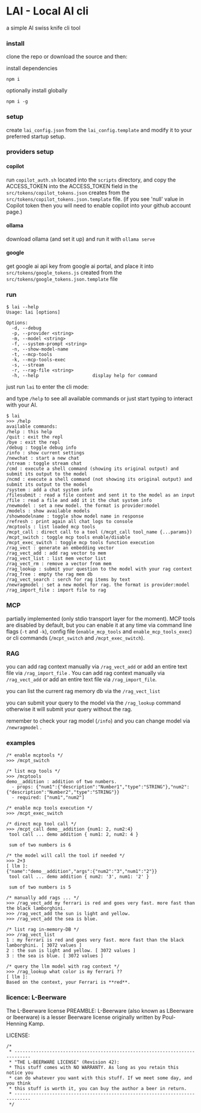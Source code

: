 # LAI - Local AI cli

a simple AI swiss knife cli tool

### install

clone the repo or download the source and then:

install dependencies

```
npm i
```

optionally install globally

```
npm i -g
```

### setup

create `lai_config.json` from the `lai_config.template` and modify it to your preferred startup setup.

### providers setup

#### copilot

run `copilot_auth.sh` located into the `scripts` directory, and copy the ACCESS_TOKEN into the ACCESS_TOKEN field in the `src/tokens/copilot_tokens.json` creates from the `src/tokens/copilot_tokens.json.template` file. (if you see 'null' value in Copilot token then you will need to enable copilot into your github account page.)

#### ollama

download ollama (and set it up) and run it with `ollama serve`

#### google

get google ai api key from google ai portal, and place it into `src/tokens/google_tokens.js` created from the `src/tokens/google_tokens.json.template` file

### run

```
$ lai --help
Usage: lai [options]

Options:
  -d, --debug
  -p, --provider <string>
  -m, --model <string>
  -f, --system-prompt <string>
  -n, --show-model-name
  -t, --mcp-tools
  -k, --mcp-tools-exec
  -s, --stream
  -r, --rag-file <string>
  -h, --help                    display help for command
```

just run `lai` to enter the cli mode:

and type `/help` to see all available commands or just start typing to interact with your AI.

```
$ lai
>>> /help
available commands:
/help : this help
/quit : exit the repl
/bye : exit the repl
/debug : toggle debug info
/info : show current settings
/newchat : start a new chat
/stream : toggle stream chat
/cmd : execute a shell command (showing its original output) and submit its output to the model
/ncmd : execute a shell command (not showing its original output) and submit its output to the model
/system : add a chat system info
/filesubmit : read a file content and sent it to the model as an input
/file : read a file and add it it the chat system info
/newmodel : set a new model. the format is provider:model
/models : show available models
/showmodelname : toggle show model name in response
/refresh : print again all chat logs to console
/mcptools : list loaded mcp tools
/mcpt_call : direct call to a tool (/mcpt_call tool_name {...params})
/mcpt_switch : toggle mcp tools enable/disable
/mcpt_exec_switch : toggle mcp tools function execution
/rag_vect : generate an embedding vector
/rag_vect_add : add rag vector to mem
/rag_vect_list : list mem vector list
/rag_vect_rm : remove a vector from mem
/rag_lookup : submit your question to the model with your rag context
/rag_free : empty the rag mem db
/rag_vect_search : serch for rag items by text
/newragmodel : set a new model for rag. the format is provider:model
/rag_import_file : import file to rag
```

### MCP

partially implemented (only stdio transport layer for the moment).
MCP tools are disabled by default, but you can enable it at any time via command line flags (`-t` and `-k`), config file (`enable_mcp_tools` and `enable_mcp_tools_exec`) or cli commands (`/mcpt_switch` and `/mcpt_exec_switch`).

### RAG

you can add rag context manually via `/rag_vect_add` or add an entire text file via `/rag_import_file` . You can add rag context manually via `/rag_vect_add` or add an entire text file via `/rag_import_file`.

you can list the current rag memory db via the `/rag_vect_list`

you can submit your query to the model via the `/rag_lookup` command otherwise it will submit your query without the rag.

remember to check your rag model (`/info`) and you can change model via `/newragmodel` .

### examples

```
/* enable mcptools */
>>> /mcpt_switch

/* list mcp tools */
>>> /mcptools
demo__addition : addition of two numbers.
  - props: {"num1":{"description":"Number1","type":"STRING"},"num2":{"description":"Number2","type":"STRING"}}
  - required: ["num1","num2"]

/* enable mcp tools execution */
>>> /mcpt_exec_switch

/* direct mcp tool call */
>>> /mcpt_call demo__addition {num1: 2, num2:4}
 tool call ... demo addition { num1: 2, num2: 4 }

 sum of two numbers is 6

/* the model will call the tool if needed */
>>> 2+3
[ llm ]:
{"name":"demo__addition","args":{"num2":"3","num1":"2"}}
 tool call ... demo addition { num2: '3', num1: '2' }

 sum of two numbers is 5

/* manually add rags ... */
>>> /rag_vect_add my ferrari is red and goes very fast. more fast than the black lamborghini.
>>> /rag_vect_add the sun is light and yellow.
>>> /rag_vect_add the sea is blue.

/* list rag in-memory-DB */
>>> /rag_vect_list
1 : my ferrari is red and goes very fast. more fast than the black lamborghini. [ 3072 values ]
2 : the sun is light and yellow. [ 3072 values ]
3 : the sea is blue. [ 3072 values ]

/* query the llm model with rag context */
>>> /rag_lookup what color is my ferrari ??
[ llm ]:
Based on the context, your Ferrari is **red**.

```

### licence: L-Beerware

The L-Beerware license
PREAMBLE:
L-Beerware (also known as LBeerware or lbeerware) is a lesser Beerware license originally written by Poul-Henning Kamp.

LICENSE:

```
/*
 * ----------------------------------------------------------------------------
 * "THE L-BEERWARE LICENSE" (Revision 42):
 * This stuff comes with NO WARRANTY. As long as you retain this notice you
 * can do whatever you want with this stuff. If we meet some day, and you think
 * this stuff is worth it, you can buy the author a beer in return.
 * ----------------------------------------------------------------------------
 */
 ```

